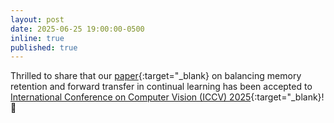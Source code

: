 ```yaml
---
layout: post
date: 2025-06-25 19:00:00-0500
inline: true
published: true
---
```

Thrilled to share that our [paper](https://arxiv.org/abs/2411.15235){:target="\_blank} on balancing memory retention and forward transfer in continual learning has been accepted to [International Conference on Computer Vision (ICCV) 2025](https://arxiv.org/abs/2411.15235){:target="\_blank}! 🎉